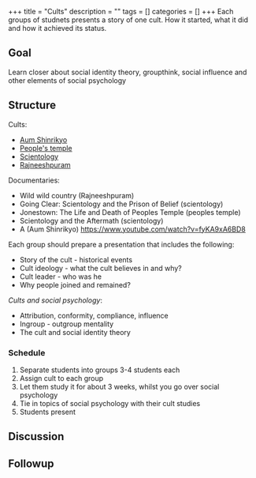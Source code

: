 +++
title = "Cults"
description = ""
tags = []
categories = []
+++
Each groups of studnets presents a story of one cult. How it started, what it did and how it achieved its status.

## Goal
Learn closer about social identity theory, groupthink, social influence and other elements of social psychology

## Structure
Cults:
- [Aum Shinrikyo](https://en.wikipedia.org/wiki/Aum_Shinrikyo)
- [People's temple](https://en.wikipedia.org/wiki/Peoples_Temple)
- [Scientology]()
- [Rajneeshpuram](https://en.wikipedia.org/wiki/Rajneeshpuram)

Documentaries:
- Wild wild country (Rajneeshpuram)
- Going Clear: Scientology and the Prison of Belief (scientology)
- Jonestown: The Life and Death of Peoples Temple (peoples temple)
- Scientology and the Aftermath (scientology)
- A (Aum Shinrikyo) https://www.youtube.com/watch?v=fyKA9xA6BD8

Each group should prepare a presentation that includes the following:

- Story of the cult - historical events
- Cult ideology - what the cult believes in and why?
- Cult leader - who was he
- Why people joined and remained?

*Cults and social psychology*:
- Attribution, conformity, compliance, influence
- Ingroup - outgroup mentality
- The cult and social identity theory

### Schedule
1. Separate students into groups 3-4 students each
2. Assign cult to each group
3. Let them study it for about 3 weeks, whilst you go over social psychology
4. Tie in topics of social psychology with their cult studies
5. Students present

## Discussion

## Followup

